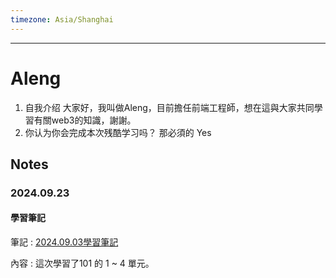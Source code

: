 ```yaml
---
timezone: Asia/Shanghai
---
```


---

# Aleng

1. 自我介绍
   大家好，我叫做Aleng，目前擔任前端工程師，想在這與大家共同學習有關web3的知識，謝謝。
2. 你认为你会完成本次残酷学习吗？
   那必須的 Yes
## Notes

<!-- Content_START -->
### 2024.09.23
#### 學習筆記
筆記 : [2024.09.03學習筆記](https://hackmd.io/@82tWd8u0TI6fMRC9VG6JXw/SkZ-UWnpA)

內容 : 這次學習了101 的 1 ~ 4 單元。
<!-- Content_END -->
